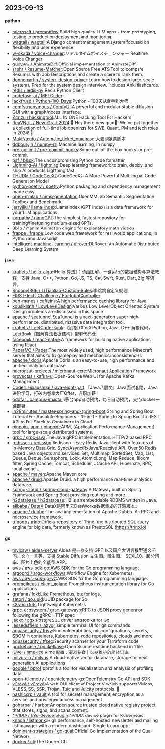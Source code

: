 ## 2023-09-13

#### python
* [microsoft / promptflow](https://github.com/microsoft/promptflow):Build high-quality LLM apps - from prototyping, testing to production deployment and monitoring.
* [wagtail / wagtail](https://github.com/wagtail/wagtail):A Django content management system focused on flexibility and user experience
* [w-okada / voice-changer](https://github.com/w-okada/voice-changer):リアルタイムボイスチェンジャー Realtime Voice Changer
* [guoyww / AnimateDiff](https://github.com/guoyww/AnimateDiff):Official implementation of AnimateDiff.
* [srbhr / Resume-Matcher](https://github.com/srbhr/Resume-Matcher):Open Source Free ATS Tool to compare Resumes with Job Descriptions and create a score to rank them.
* [donnemartin / system-design-primer](https://github.com/donnemartin/system-design-primer):Learn how to design large-scale systems. Prep for the system design interview. Includes Anki flashcards.
* [redis / redis-py](https://github.com/redis/redis-py):Redis Python Client
* [codefuse-ai / MFTCoder](https://github.com/codefuse-ai/MFTCoder):
* [jackfrued / Python-100-Days](https://github.com/jackfrued/Python-100-Days):Python - 100天从新手到大师
* [comfyanonymous / ComfyUI](https://github.com/comfyanonymous/ComfyUI):A powerful and modular stable diffusion GUI with a graph/nodes interface.
* [Z4nzu / hackingtool](https://github.com/Z4nzu/hackingtool):ALL IN ONE Hacking Tool For Hackers
* [ReaVNaiL / New-Grad-2024](https://github.com/ReaVNaiL/New-Grad-2024):👋 Hey there new grad🎉! We've put together a collection of full-time job openings for SWE, Quant, PM and tech roles in 2024! 🚀
* [MakiNaruto / Automatic_ticket_purchase](https://github.com/MakiNaruto/Automatic_ticket_purchase):大麦网抢票脚本
* [ddbourgin / numpy-ml](https://github.com/ddbourgin/numpy-ml):Machine learning, in numpy
* [pre-commit / pre-commit-hooks](https://github.com/pre-commit/pre-commit-hooks):Some out-of-the-box hooks for pre-commit
* [psf / black](https://github.com/psf/black):The uncompromising Python code formatter
* [Lightning-AI / lightning](https://github.com/Lightning-AI/lightning):Deep learning framework to train, deploy, and ship AI products Lightning fast.
* [THUDM / CodeGeeX2](https://github.com/THUDM/CodeGeeX2):CodeGeeX2: A More Powerful Multilingual Code Generation Model
* [python-poetry / poetry](https://github.com/python-poetry/poetry):Python packaging and dependency management made easy
* [open-mmlab / mmsegmentation](https://github.com/open-mmlab/mmsegmentation):OpenMMLab Semantic Segmentation Toolbox and Benchmark.
* [jerryjliu / llama_index](https://github.com/jerryjliu/llama_index):LlamaIndex (GPT Index) is a data framework for your LLM applications
* [karpathy / nanoGPT](https://github.com/karpathy/nanoGPT):The simplest, fastest repository for training/finetuning medium-sized GPTs.
* [3b1b / manim](https://github.com/3b1b/manim):Animation engine for explanatory math videos
* [frappe / frappe](https://github.com/frappe/frappe):Low code web framework for real world applications, in Python and Javascript
* [intelligent-machine-learning / dlrover](https://github.com/intelligent-machine-learning/dlrover):DLRover: An Automatic Distributed Deep Learning System

#### java
* [krahets / hello-algo](https://github.com/krahets/hello-algo):《Hello 算法》：动画图解、一键运行的数据结构与算法教程，支持 Java, C++, Python, Go, JS, TS, C#, Swift, Rust, Dart, Zig 等语言。
* [Snoopy1866 / LiTiaotiao-Custom-Rules](https://github.com/Snoopy1866/LiTiaotiao-Custom-Rules):李跳跳自定义规则
* [FIRST-Tech-Challenge / FtcRobotController](https://github.com/FIRST-Tech-Challenge/FtcRobotController):
* [ben-manes / caffeine](https://github.com/ben-manes/caffeine):A high performance caching library for Java
* [kousiknath / LowLevelDesign](https://github.com/kousiknath/LowLevelDesign):Various Low Level Object Oriented System Design problems are discussed in this space
* [apache / seatunnel](https://github.com/apache/seatunnel):SeaTunnel is a next-generation super high-performance, distributed, massive data integration tool.
* [krahets / LeetCode-Book](https://github.com/krahets/LeetCode-Book):《剑指 Offer》 Python, Java, C++ 解题代码，LeetBook《图解算法数据结构》配套代码仓
* [facebook / react-native](https://github.com/facebook/react-native):A framework for building native applications using React
* [PaperMC / Paper](https://github.com/PaperMC/Paper):The most widely used, high performance Minecraft server that aims to fix gameplay and mechanics inconsistencies
* [apache / doris](https://github.com/apache/doris):Apache Doris is an easy-to-use, high performance and unified analytics database.
* [micronaut-projects / micronaut-core](https://github.com/micronaut-projects/micronaut-core):Micronaut Application Framework
* [provectus / kafka-ui](https://github.com/provectus/kafka-ui):Open-Source Web UI for Apache Kafka Management
* [CoderLeixiaoshuai / java-eight-part](https://github.com/CoderLeixiaoshuai/java-eight-part):『Java八股文』Java面试套路，Java进阶学习，打破内卷拿大厂Offer，升职加薪！
* [oddfar / campus-imaotai](https://github.com/oddfar/campus-imaotai):i茅台app自动预约，每日自动预约，支持docker一键部署
* [in28minutes / master-spring-and-spring-boot](https://github.com/in28minutes/master-spring-and-spring-boot):Spring and Spring Boot Tutorial For Absolute Beginners - 10-in-1 - Spring to Spring Boot to REST API to Full Stack to Containers to Cloud
* [pinpoint-apm / pinpoint](https://github.com/pinpoint-apm/pinpoint):APM, (Application Performance Management) tool for large-scale distributed systems.
* [grpc / grpc-java](https://github.com/grpc/grpc-java):The Java gRPC implementation. HTTP/2 based RPC
* [redisson / redisson](https://github.com/redisson/redisson):Redisson - Easy Redis Java client with features of In-Memory Data Grid. Sync/Async/RxJava/Reactive API. Over 50 Redis based Java objects and services: Set, Multimap, SortedSet, Map, List, Queue, Deque, Semaphore, Lock, AtomicLong, Map Reduce, Bloom filter, Spring Cache, Tomcat, Scheduler, JCache API, Hibernate, RPC, local cache ...
* [apache / maven](https://github.com/apache/maven):Apache Maven core
* [apache / druid](https://github.com/apache/druid):Apache Druid: a high performance real-time analytics database.
* [spring-cloud / spring-cloud-gateway](https://github.com/spring-cloud/spring-cloud-gateway):A Gateway built on Spring Framework and Spring Boot providing routing and more.
* [h2database / h2database](https://github.com/h2database/h2database):H2 is an embeddable RDBMS written in Java.
* [alibaba / DataX](https://github.com/alibaba/DataX):DataX是阿里云DataWorks数据集成的开源版本。
* [apache / dubbo](https://github.com/apache/dubbo):The java implementation of Apache Dubbo. An RPC and microservice framework.
* [trinodb / trino](https://github.com/trinodb/trino):Official repository of Trino, the distributed SQL query engine for big data, formerly known as PrestoSQL (https://trino.io)

#### go
* [mylxsw / aidea-server](https://github.com/mylxsw/aidea-server):AIdea 是一款支持 GPT 以及国产大语言模型通义千问、文心一言等，支持 Stable Diffusion 文生图、图生图、 SDXL1.0、超分辨率、图片上色的全能型 APP。
* [aws / aws-sdk-go](https://github.com/aws/aws-sdk-go):AWS SDK for the Go programming language.
* [argoproj / argo-workflows](https://github.com/argoproj/argo-workflows):Workflow Engine for Kubernetes
* [aws / aws-sdk-go-v2](https://github.com/aws/aws-sdk-go-v2):AWS SDK for the Go programming language.
* [prometheus / client_golang](https://github.com/prometheus/client_golang):Prometheus instrumentation library for Go applications
* [grafana / loki](https://github.com/grafana/loki):Like Prometheus, but for logs.
* [satori / go.uuid](https://github.com/satori/go.uuid):UUID package for Go
* [k3s-io / k3s](https://github.com/k3s-io/k3s):Lightweight Kubernetes
* [grpc-ecosystem / grpc-gateway](https://github.com/grpc-ecosystem/grpc-gateway):gRPC to JSON proxy generator following the gRPC HTTP spec
* [jackc / pgx](https://github.com/jackc/pgx):PostgreSQL driver and toolkit for Go
* [jesseduffield / lazygit](https://github.com/jesseduffield/lazygit):simple terminal UI for git commands
* [aquasecurity / trivy](https://github.com/aquasecurity/trivy):Find vulnerabilities, misconfigurations, secrets, SBOM in containers, Kubernetes, code repositories, clouds and more
* [aquasecurity / tfsec](https://github.com/aquasecurity/tfsec):Security scanner for your Terraform code
* [pocketbase / pocketbase](https://github.com/pocketbase/pocketbase):Open Source realtime backend in 1 file
* [iDvel / rime-ice](https://github.com/iDvel/rime-ice):Rime 配置：雾凇拼音 | 长期维护的简体词库
* [milvus-io / milvus](https://github.com/milvus-io/milvus):A cloud-native vector database, storage for next generation AI applications
* [google / pprof](https://github.com/google/pprof):pprof is a tool for visualization and analysis of profiling data
* [open-telemetry / opentelemetry-go](https://github.com/open-telemetry/opentelemetry-go):OpenTelemetry Go API and SDK
* [v2rayA / v2rayA](https://github.com/v2rayA/v2rayA):A web GUI client of Project V which supports VMess, VLESS, SS, SSR, Trojan, Tuic and Juicity protocols. 🚀
* [hashicorp / vault](https://github.com/hashicorp/vault):A tool for secrets management, encryption as a service, and privileged access management
* [goharbor / harbor](https://github.com/goharbor/harbor):An open source trusted cloud native registry project that stores, signs, and scans content.
* [NVIDIA / k8s-device-plugin](https://github.com/NVIDIA/k8s-device-plugin):NVIDIA device plugin for Kubernetes
* [knadh / listmonk](https://github.com/knadh/listmonk):High performance, self-hosted, newsletter and mailing list manager with a modern dashboard. Single binary app.
* [dominant-strategies / go-quai](https://github.com/dominant-strategies/go-quai):Official Go Implementation of the Quai Network
* [docker / cli](https://github.com/docker/cli):The Docker CLI
